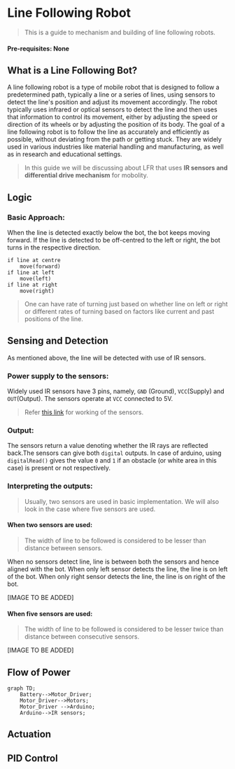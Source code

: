 # Line Following Robot
>This is a guide to mechanism and building of line following robots.

#### Pre-requisites: None

## What is a Line Following Bot?
A line following robot is a type of mobile robot that is designed to follow a predetermined path, typically a line or a series of lines, using sensors to detect the line's position and adjust its movement accordingly. The robot typically uses infrared or optical sensors to detect the line and then uses that information to control its movement, either by adjusting the speed or direction of its wheels or by adjusting the position of its body. The goal of a line following robot is to follow the line as accurately and efficiently as possible, without deviating from the path or getting stuck. They are widely used in various industries like material handling and manufacturing, as well as in research and educational settings.

> In this guide we will be discussing about LFR that uses **IR sensors and differential drive mechanism** for mobolity.

## Logic
### Basic Approach:
When the line is detected exactly below the bot, the bot keeps moving forward. If the line is detected to be off-centred to the left or right, the bot turns in the respective direction.

```
if line at centre 
    move(forward)
if line at left
    move(left)
if line at right
    move(right)
```
> One can have rate of turning just based on whether line on left or right or different rates of turning based on factors like current and past positions of the line.
 
## Sensing and Detection 

As mentioned above, the line will be detected with use of IR sensors.

### Power supply to the sensors:
   
Widely used IR sensors have 3 pins, namely, `GND` (Ground), `VCC`(Supply) and `OUT`(Output). The sensors operate at `VCC` connected to 5V.

> Refer [this link](https://www.google.com/) for working of the sensors.

### Output:
The sensors return a value denoting whether the IR rays are reflected back.The sensors can give both `digital` outputs. In case of arduino, using `digitalRead()` gives the value `0` and `1` if an obstacle (or white area in this case) is present or not respectively.


### Interpreting the outputs:
> Usually, two sensors are used in basic implementation. We will also look in the case where five sensors are used.
#### When two sensors are used:
> The width of line to be followed is considered to be lesser than distance between sensors.

When no sensors detect line, line is between both the sensors and hence aligned with the bot.
When only left sensor detects the line, the line is on left of the bot.
When only right sensor detects the line, the line is on right of the bot.

[IMAGE TO BE ADDED]


#### When five sensors are used:
> The width of line to be followed is considered to be lesser twice than distance between consecutive sensors.

[IMAGE TO BE ADDED]

## Flow of Power
```mermaid
graph TD;
	Battery-->Motor_Driver;
	Motor_Driver-->Motors;
	Motor_Driver -->Arduino;
	Arduino-->IR sensors;
```

## Actuation

## PID Control
